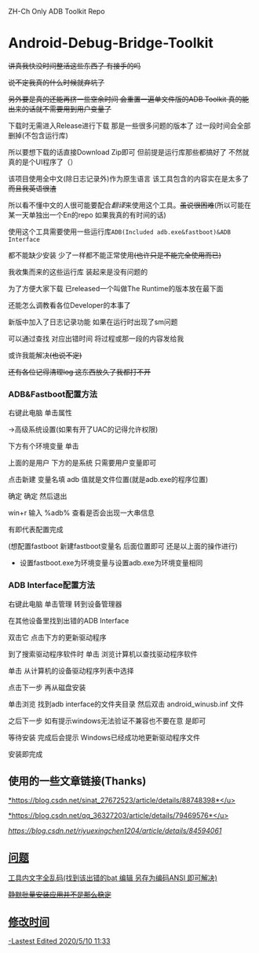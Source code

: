 ZH-Ch Only ADB Toolkit Repo

# Android-Debug-Bridge-Toolkit

~~讲真我快没时间整活这些东西了  有接手的吗~~

~~说不定我真的什么时候就弃坑了~~

~~另外要是真的还能再挤一些空余时间 会重置一遍单文件版的ADB Toolkit 真的能出来的话就不需要用到用户变量了~~

下载时无需进入Release进行下载 那是一些很多问题的版本了 过一段时间会全部删掉(不包含运行库)

所以要想下载的话直接Download Zip即可 但前提是运行库那些都搞好了 不然就真的是个UI程序了（）

该项目使用全中文(除日志记录外)作为原生语言  该工具包含的内容实在是太多了 ~~而且我英语很渣~~

所以看不懂中文的人很可能要配合*翻译*来使用这个工具。~~虽说很困难~~(所以可能在某一天单独出一个En的repo 如果我真的有时间的话)

使用这个工具需要使用一些运行库`ADB(Included adb.exe&fastboot)&ADB Interface`

都不能缺少安装 少了一样都不能正常使用~~(也许只是不能完全使用而已)~~

我收集而来的这些运行库 装起来是没有问题的

为了方便大家下载 已released一个叫做The Runtime的版本放在最下面

还能怎么调教看各位Developer的本事了

新版中加入了日志记录功能 如果在运行时出现了sm问题

可以通过查找 对应出错时间 将过程或那一段的内容发给我

或许我能解决~~(也说不定)~~

~~还有各位记得清理log 这东西放久了我都打不开~~



### ADB&Fastboot配置方法

右键此电脑 单击属性 

→高级系统设置(如果有开了UAC的记得允许权限)

下方有个环境变量 单击

上面的是用户 下方的是系统 只需要用户变量即可

点击新建 变量名填 adb 值就是文件位置(就是adb.exe的程序位置)

确定 确定 然后退出

win+r 输入 %adb% 查看是否会出现一大串信息

有即代表配置完成

(想配置fastboot 新建fastboot变量名 后面位置即可 还是以上面的操作进行)

* 设置fastboot.exe为环境变量与设置adb.exe为环境变量相同

  

### ADB Interface配置方法

右键此电脑 单击管理 转到设备管理器

在其他设备里找到出错的ADB Interface

双击它 点击下方的更新驱动程序

到了搜索驱动程序软件时 单击 浏览计算机以查找驱动程序软件

单击 从计算机的设备驱动程序列表中选择

点击下一步 再从磁盘安装

单击浏览 找到adb interface的文件夹目录 然后双击 android_winusb.inf 文件

之后下一步 如有提示windows无法验证不兼容也不要在意 是即可

等待安装 完成后会提示 Windows已经成功地更新驱动程序文件

安装即完成



## 使用的一些文章链接(Thanks)

<u>*https://blog.csdn.net/sinat_27672523/article/details/88748398*</u>

<u>*https://blog.csdn.net/qq_36327203/article/details/79469576*</u>

<u>*https://blog.csdn.net/riyuexingchen1204/article/details/84594061</u>*

## 问题

工具内文字全乱码(找到该出错的bat 编辑 另存为编码ANSI 即可解决)

~~静默批量安装应用并不是那么稳定~~

## 修改时间

-Lastest Edited 2020/5/10 11:33

